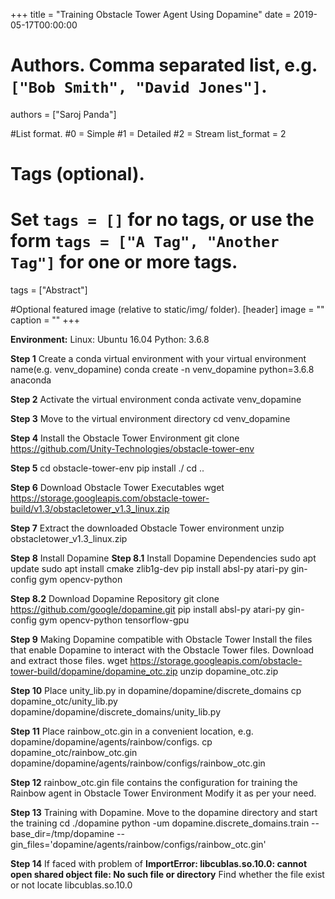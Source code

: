 +++
title = "Training Obstacle Tower Agent Using Dopamine" 
date = 2019-05-17T00:00:00

# Authors. Comma separated list, e.g. `["Bob Smith", "David Jones"]`.
authors = ["Saroj Panda"]

#List format.
#0 = Simple
#1 = Detailed
#2 = Stream
list_format = 2

# Tags (optional).
#   Set `tags = []` for no tags, or use the form `tags = ["A Tag", "Another Tag"]` for one or more tags.
tags = ["Abstract"]

#Optional featured image (relative to static/img/ folder).
[header] 
image = "" 
caption = "" 
+++

<body>

<b>Environment:</b>
Linux: Ubuntu 16.04
Python: 3.6.8

<b>Step 1</b>
Create a conda virtual environment with your virtual environment name(e.g. venv_dopamine)
conda create -n venv_dopamine python=3.6.8 anaconda

<b>Step 2</b>
Activate the virtual environment
conda activate venv_dopamine

<b>Step 3</b>
Move to the virtual environment directory
cd venv_dopamine

<b>Step 4</b>
Install the Obstacle Tower Environment
git clone https://github.com/Unity-Technologies/obstacle-tower-env

<b>Step 5</b>
cd obstacle-tower-env
pip install ./ 
cd ..

<b>Step 6</b>
Download Obstacle Tower Executables
wget https://storage.googleapis.com/obstacle-tower-build/v1.3/obstacletower_v1.3_linux.zip

<b>Step 7</b>
Extract the downloaded Obstacle Tower environment
unzip obstacletower_v1.3_linux.zip

<b>Step 8</b>
Install Dopamine
<b>Step 8.1</b>
Install Dopamine Dependencies
sudo apt update 
sudo apt install cmake zlib1g-dev
pip install absl-py atari-py gin-config gym opencv-python

<b>Step 8.2</b>
Download Dopamine Repository
git clone https://github.com/google/dopamine.git
pip install absl-py atari-py gin-config gym opencv-python tensorflow-gpu

<b>Step 9</b>
Making Dopamine compatible with Obstacle Tower
Install the files that enable Dopamine to interact with the Obstacle Tower files. Download and extract those files.
wget https://storage.googleapis.com/obstacle-tower-build/dopamine/dopamine_otc.zip
unzip dopamine_otc.zip

<b>Step 10</b>
Place unity_lib.py in dopamine/dopamine/discrete_domains
cp dopamine_otc/unity_lib.py dopamine/dopamine/discrete_domains/unity_lib.py

<b>Step 11</b>
Place rainbow_otc.gin in a convenient location, e.g. dopamine/dopamine/agents/rainbow/configs.
cp dopamine_otc/rainbow_otc.gin dopamine/dopamine/agents/rainbow/configs/rainbow_otc.gin

<b>Step 12</b>
rainbow_otc.gin file contains the configuration for training the Rainbow agent in Obstacle Tower Environment Modify it as per your need.

<b>Step 13</b>
Training with Dopamine. Move to the dopamine directory and start the training
cd ./dopamine
python -um dopamine.discrete_domains.train --base_dir=/tmp/dopamine --gin_files='dopamine/agents/rainbow/configs/rainbow_otc.gin'

<b>Step 14</b>
If faced with problem of <b>ImportError: libcublas.so.10.0: cannot open shared object file: No such file or directory</b>
Find whether the file exist or not
locate libcublas.so.10.0

















